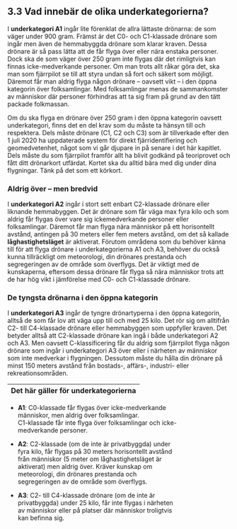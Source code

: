 ## 3.3 Vad innebär de olika underkategorierna?
I **underkategori A1** ingår lite förenklat de allra lättaste drönarna: de som väger under 900
gram. Främst är det C0- och C1-klassade drönare som ingår men även de hemmabyggda
drönare som klarar kraven. Dessa drönare är så pass lätta att de får flyga över eller nära
enstaka personer. Dock ska de som väger över 250 gram inte flygas där det rimligtvis kan
finnas icke-medverkande personer. Om man trots allt råkar göra det, ska man som fjärrpilot
se till att styra undan så fort och säkert som möjligt. Däremot får man aldrig flyga någon
drönare – oavsett vikt – i den öppna kategorin över folksamlingar. Med folksamlingar menas
de sammankomster av människor där personer förhindras att ta sig fram på grund av den tätt
packade folkmassan.

Om du ska flyga en drönare över 250 gram i den öppna kategorin oavsett underkategori,
finns det en del krav som du måste ta hänsyn till och respektera. Dels måste drönare (C1, C2
och C3) som är tillverkade efter den 1 juli 2020 ha uppdaterade system för direkt
fjärridentifiering och geomedvetenhet, något som vi går djupare in på senare i det här
kapitlet. Dels måste du som fjärrpilot framför allt ha blivit godkänd på teoriprovet och fått
ditt drönarkort utfärdat. Kortet ska du alltid bära med dig under dina flygningar. Tänk på det
som ett körkort.

### Aldrig över – men bredvid
I **underkategori A2** ingår i stort sett enbart C2-klassade drönare eller liknande hemmabyggen.
Det är drönare som får väga max fyra kilo och som aldrig får flygas över vare sig ickemedverkande personer eller folksamlingar. Däremot får man flyga nära människor på ett
horisontellt avstånd, antingen på 30 meters eller fem meters avstånd, om det så kallade
**låghastighetsläget** är aktiverat.
Förutom områdena som du behöver känna till för att flyga drönare i underkategorierna A1
och A3, behöver du också kunna tillräckligt om meteorologi, din drönares prestanda och
segregeringen av de område som överflygs. Det är viktigt med de kunskaperna, eftersom
dessa drönare får flyga så nära människor trots att de har hög vikt i jämförelse med C0- och C1-klassade
drönare.

### De tyngsta drönarna i den öppna kategorin
I **underkategori A3** ingår de tyngre drönartyperna i den öppna kategorin, alltså de som får lov att väga upp till
och med 25 kilo. Det rör sig om alltifrån C2- till C4-klassade drönare eller hemmabyggen som uppfyller kraven. Det betyder alltså att C2-klassade drönare kan ingå i både underkategori A2 och A3. Men oavsett C-klassificering får du
aldrig som fjärrpilot flyga någon drönare som ingår i underkategori A3 över eller i närheten av
människor som inte medverkar i flygningen. Dessutom måste du hålla din drönare på minst
150 meters avstånd från bostads-, affärs-, industri- eller rekreationsområden.

| Det här gäller för underkategorierna |
|---|
* **A1**: C0-klassade får flygas över icke-medverkande  
människor, men aldrig över folksamlingar.  
C1-klassade får inte flyga över folksamlingar och icke-  
medverkande personer.

* **A2**: C2-klassade (om de inte är privatbyggda) under  
fyra kilo, får flygas på 30 meters horisontellt avstånd  
från människor (5 meter om låghastighetsläget är  
aktiverat) men aldrig över. Kräver kunskap om  
meteorologi, din drönares prestanda och  
segregeringen av de område som överflygs.

* **A3**: C2- till C4-klassade drönare (om de inte är  
privatbyggda) under 25 kilo, får inte flygas i närheten  
av människor eller på platser där människor troligtvis  
kan befinna sig.